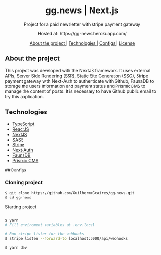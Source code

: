 <h1 align="center">
  gg.news | Next.js
 </h1>
 
<p align="center">Project for a paid newsletter with stripe payment gateway</p>
<p align="center"> Hosted at: https://gg-news.herokuapp.com/ </p>

<p align="center">
  <a href="#about-the-project"> About the project </a> |
  <a href="#technologies"> Technologies </a> |
  <a href="#configs"> Configs </a> |
  <a href="#license"> License </a>
  
  
  ## About the project

  This project was developed with the NextJS framework. It uses external APIs, Server Side Rendering (SSR), Static Site Generation (SSG), Stripe payment gateway with Next-Auth to authenticate with Github, FaunaDB to storage the users information and payment status and PrismicCMS to manage the content of posts. It is necessary to have Github public email to try this application.

## Technologies
- [TypeScript](https://www.typescriptlang.org/)
- [ReactJS](https://reactjs.org/)
- [NextJS](https://nextjs.org/)
- [SASS](https://sass-lang.com/)
- [Stripe](https://stripe.com/)
- [Next-Auth](https://next-auth.js.org/)
- [FaunaDB](https://fauna.com/)
- [Prismic CMS](https://prismic.io/)

##Configs

### Cloning project

```bash
$ git clone https://github.com/GuilhermeGcaires/gg-news.git
$ cd gg-news
```

Starting project

```bash
  
$ yarn
# Fill enviroment variables at .env.local
  
# Run stripe listen for the webhooks
$ stripe listen --forward-to localhost:3000/api/webhooks 

$ yarn dev
